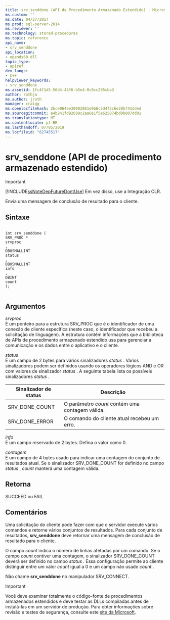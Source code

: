 ```yaml
---
title: srv_senddone (API de Procedimento Armazenado Estendido) | Microsoft Docs
ms.custom: ''
ms.date: 04/27/2017
ms.prod: sql-server-2014
ms.reviewer: ''
ms.technology: stored-procedures
ms.topic: reference
api_name:
- srv_senddone
api_location:
- opends60.dll
topic_type:
- apiref
dev_langs:
- C++
helpviewer_keywords:
- srv_senddone
ms.assetid: 1fc4f1d5-56d4-43f6-b5e4-0c0cc295cba3
author: rothja
ms.author: jroth
manager: craigg
ms.openlocfilehash: 2bce064ee38082861e9b6c5d4f2c6e28bf41dded
ms.sourcegitcommit: e4b241fd92689c2aa6e1f5e625874bd0b807dd01
ms.translationtype: MT
ms.contentlocale: pt-BR
ms.lasthandoff: 07/05/2019
ms.locfileid: "62745517"
---
```

# <a name="srvsenddone-extended-stored-procedure-api"></a>srv_senddone (API de procedimento armazenado estendido)
    
> [!IMPORTANT]  
>  [!INCLUDE[ssNoteDepFutureDontUse](../../includes/ssnotedepfuturedontuse-md.md)] Em vez disso, use a Integração CLR.  
  
 Envia uma mensagem de conclusão de resultado para o cliente.  
  
## <a name="syntax"></a>Sintaxe  
  
```  
  
int srv_senddone (  
SRV_PROC *  
srvproc  
,  
DBUSMALLINT   
status  
,  
DBUSMALLINT  
info  
,  
DBINT  
count   
);  
  
```  
  
## <a name="arguments"></a>Argumentos  
 *srvproc*  
 É um ponteiro para a estrutura SRV_PROC que é o identificador de uma conexão de cliente específica (neste caso, o identificador que recebeu a solicitação de linguagem). A estrutura contém informações que a biblioteca de APIs de procedimento armazenado estendido usa para gerenciar a comunicação e os dados entre o aplicativo e o cliente.  
  
 *status*  
 É um campo de 2 bytes para vários sinalizadores *status* . Vários sinalizadores podem ser definidos usando os operadores lógicos AND e OR com valores de sinalizador *status* . A seguinte tabela lista os possíveis sinalizadores *status* .  
  
|Sinalizador de status|Descrição|  
|-----------------|-----------------|  
|SRV_DONE_COUNT|O parâmetro *count* contém uma contagem válida.|  
|SRV_DONE_ERROR|O comando do cliente atual recebeu um erro.|  
  
 *info*  
 É um campo reservado de 2 bytes. Defina o valor como 0.  
  
 *contagem*  
 É um campo de 4 bytes usado para indicar uma contagem do conjunto de resultados atual. Se o sinalizador SRV_DONE_COUNT for definido no campo *status* , *count* manterá uma contagem válida.  
  
## <a name="returns"></a>Retorna  
 SUCCEED ou FAIL  
  
## <a name="remarks"></a>Comentários  
 Uma solicitação do cliente pode fazer com que o servidor execute vários comandos e retorne vários conjuntos de resultados. Para cada conjunto de resultados, **srv_senddone** deve retornar uma mensagem de conclusão de resultado para o cliente.  
  
 O campo *count* indica o número de linhas afetadas por um comando. Se o campo *count* contiver uma contagem, o sinalizador SRV_DONE_COUNT deverá ser definido no campo *status* . Essa configuração permite ao cliente distinguir entre um valor *count* igual a 0 e um campo não usado *count* .  
  
 Não chame **srv_senddone** no manipulador SRV_CONNECT.  
  
> [!IMPORTANT]  
>  Você deve examinar totalmente o código-fonte de procedimentos armazenados estendidos e deve testar as DLLs compiladas antes de instalá-las em um servidor de produção. Para obter informações sobre revisão e testes de segurança, consulte este [site da Microsoft](https://go.microsoft.com/fwlink/?LinkID=54761&amp;clcid=0x409https://msdn.microsoft.com/security/).  
  
  

